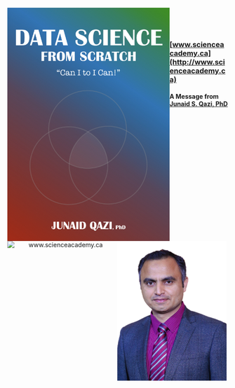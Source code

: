 <p align="center">
  <img src="Book_Cover.jpeg" width="370" align="left">
</p>



<a href='http://www.scienceacademy.ca'>
  <p align="center">
    <img src="http://scienceacademy.ca/wp-content/uploads/2018/12/Logo_SA.png" width="250" align="left" title="www.scienceacademy.ca">
  </p>
</a>
<br><br><br>

### [www.scienceacademy.ca](http://www.scienceacademy.ca)

#### A Message from [Junaid S. Qazi, PhD](https://www.linkedin.com/in/jqazi/)

<p align="center">
  <img src="Qazi.png" width="250" align="left">
</p>
